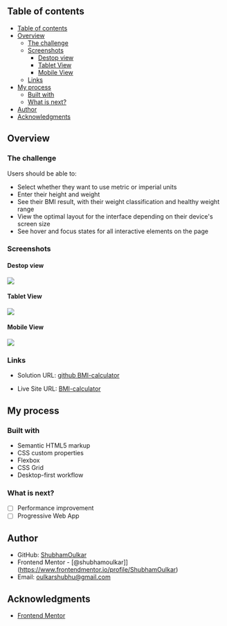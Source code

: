 ## Table of contents

- [Table of contents](#table-of-contents)
- [Overview](#overview)
  - [The challenge](#the-challenge)
  - [Screenshots](#screenshots)
    - [Destop view](#destop-view)
    - [Tablet View](#tablet-view)
    - [Mobile View](#mobile-view)
  - [Links](#links)
- [My process](#my-process)
  - [Built with](#built-with)
  - [What is next?](#what-is-next)
- [Author](#author)
- [Acknowledgments](#acknowledgments)

## Overview

### The challenge

Users should be able to:

- Select whether they want to use metric or imperial units
- Enter their height and weight
- See their BMI result, with their weight classification and healthy weight range
- View the optimal layout for the interface depending on their device's screen size
- See hover and focus states for all interactive elements on the page

### Screenshots

#### Destop view

![](./assets/design/calculator.png)

#### Tablet View

![](./assets/design/Tablet.jpg)

#### Mobile View

![](./assets/design/mobile.jpg)

### Links

- Solution URL: [github BMI-calculator](https://github.com/ShubhamOulkar/BMI-calculator)

- Live Site URL: [BMI-calculator](https://frontend-shubhamoulkars-projects.vercel.app/BMI-calculator/)

## My process

### Built with

- Semantic HTML5 markup
- CSS custom properties
- Flexbox
- CSS Grid
- Desktop-first workflow

### What is next?

- [ ] Performance improvement
- [ ] Progressive Web App

## Author

- GitHub: [ShubhamOulkar](https://github.com/ShubhamOulkar)
- Frontend Mentor - [@shubhamoulkar]](https://www.frontendmentor.io/profile/ShubhamOulkar)
- Email: [oulkarshubhu@gmail.com](mailto:oulkarshubhu@gmail.com)

## Acknowledgments

- [Frontend Mentor](https://www.frontendmentor.io)
